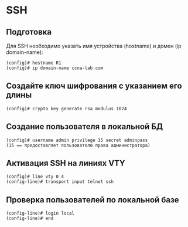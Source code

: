 SSH
===

Подготовка
----------
Для SSH необходимо указать имя устройства (hostname) и домен (ip domain-name):
```
(config)# hostname R1
(config)# ip domain-name ccna-lab.com
```

Создайте ключ шифрования с указанием его длины
----------------------------------------------
```
(config)# crypto key generate rsa modulus 1024
```

Создание пользователя в локальной БД
------------------------------------
```
(config)# username admin privilege 15 secret adminpass
(15 == предоставляет пользователю права администратора)
```

Активация SSH на линиях VTY
---------------------------
```
(config)# line vty 0 4
(config-line)# transport input telnet ssh
```

Проверка пользователей по локальной базе
----------------------------------------
```
(config-line)# login local
(config-line)# end
```